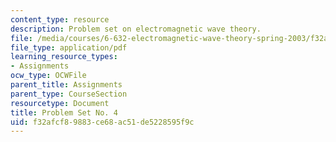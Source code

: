 ```yaml
---
content_type: resource
description: Problem set on electromagnetic wave theory.
file: /media/courses/6-632-electromagnetic-wave-theory-spring-2003/f32afcf89883ce68ac51de5228595f9c_ps4.pdf
file_type: application/pdf
learning_resource_types:
- Assignments
ocw_type: OCWFile
parent_title: Assignments
parent_type: CourseSection
resourcetype: Document
title: Problem Set No. 4
uid: f32afcf8-9883-ce68-ac51-de5228595f9c
---
```

